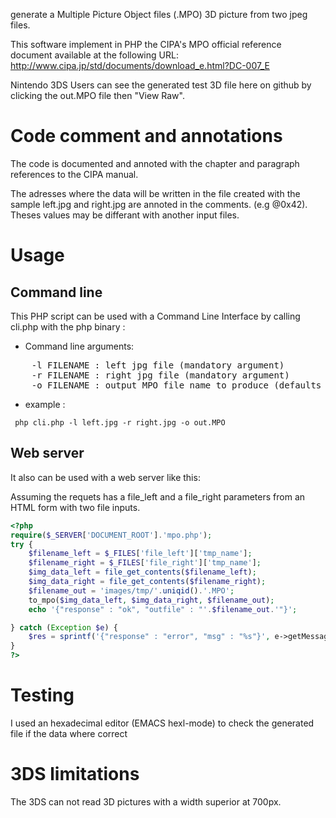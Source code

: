 generate a Multiple Picture Object files (.MPO) 3D picture from two jpeg files.

This software implement in PHP the CIPA's MPO official reference document
available at the following URL: http://www.cipa.jp/std/documents/download_e.html?DC-007_E

Nintendo 3DS Users can see the generated test 3D file here
on github by clicking the out.MPO file then "View Raw".

# Code comment and annotations

The code is documented and annoted with the chapter and paragraph references to the CIPA manual.

The adresses where the data will be written in the file created with the sample left.jpg and right.jpg are annoted in the comments.
(e.g @0x42). Theses values may be differant with another input files.

# Usage

## Command line

This PHP script can be used with a Command Line Interface by calling cli.php with the php binary : 

* Command line arguments:

<pre>
	-l FILENAME : left jpg file (mandatory argument)
	-r FILENAME : right jpg file (mandatory argument)
	-o FILENAME : output MPO file name to produce (defaults to out.mpo)
</pre>

* example :

```
 php cli.php -l left.jpg -r right.jpg -o out.MPO
```

## Web server
It also can be used with a web server like this:

 Assuming the requets has a file_left and a file_right parameters from an HTML form with two file inputs.

```PHP
<?php
require($_SERVER['DOCUMENT_ROOT'].'mpo.php');
try {
    $filename_left = $_FILES['file_left']['tmp_name'];
    $filename_right = $_FILES['file_right']['tmp_name'];
    $img_data_left = file_get_contents($filename_left);
    $img_data_right = file_get_contents($filename_right);
    $filename_out = 'images/tmp/'.uniqid().'.MPO';
    to_mpo($img_data_left, $img_data_right, $filename_out);
    echo '{"response" : "ok", "outfile" : "'.$filename_out.'"}';

} catch (Exception $e) {
    $res = sprintf('{"response" : "error", "msg" : "%s"}', e->getMessage());
}
?>
```

# Testing

I used an hexadecimal editor (EMACS hexl-mode) to check the generated file if the data where correct

# 3DS limitations

The 3DS can not read 3D pictures with a width superior at 700px.
